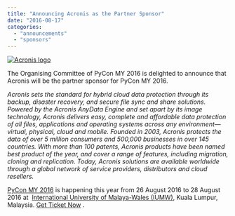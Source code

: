 ```yaml
---
title: "Announcing Acronis as the Partner Sponsor"
date: "2016-08-17"
categories: 
  - "announcements"
  - "sponsors"
---
```


[![Acronis logo](images/acronis-logo.png)](https://pyconmy.files.wordpress.com/2016/06/acronis-logo.png)

The Organising Committee of PyCon MY 2016 is delighted to announce that Acronis will be the partner sponsor for PyCon MY 2016.

_Acronis sets the standard for hybrid cloud data protection through its backup, disaster recovery, and secure file sync and share solutions. Powered by the Acronis AnyData Engine and set apart by its image technology, Acronis delivers easy, complete and affordable data protection of all files, applications and operating systems across any environment—virtual, physical, cloud and mobile. Founded in 2003, Acronis protects the data of over 5 million consumers and 500,000 businesses in over 145 countries. With more than 100 patents, Acronis products have been named best product of the year, and cover a range of features, including migration, cloning and replication. Today, Acronis solutions are available worldwide through a global network of service providers, distributors and cloud resellers._

[PyCon MY 2016](https://pycon.my/2016/02/06/pycon-my-2016-venues-and-dates/) is happening this year from 26 August 2016 to 28 August 2016 at  [International University of Malaya-Wales (IUMW)](http://www.iumw.edu.my/), Kuala Lumpur, Malaysia. [Get Ticket Now](https://peatix.com/sales/event/162223/tickets) .
